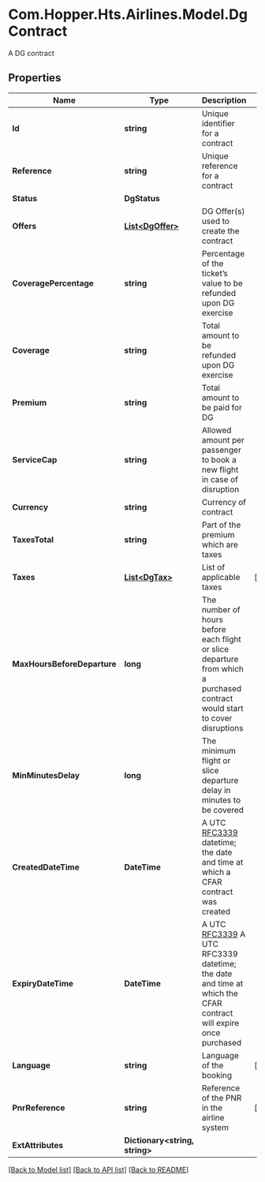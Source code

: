 # Com.Hopper.Hts.Airlines.Model.DgContract
A DG contract

## Properties

Name | Type | Description | Notes
------------ | ------------- | ------------- | -------------
**Id** | **string** | Unique identifier for a contract | 
**Reference** | **string** | Unique reference for a contract | 
**Status** | **DgStatus** |  | 
**Offers** | [**List&lt;DgOffer&gt;**](DgOffer.md) | DG Offer(s) used to create the contract | 
**CoveragePercentage** | **string** | Percentage of the ticket’s value to be refunded upon DG exercise | 
**Coverage** | **string** | Total amount to be refunded upon DG exercise | 
**Premium** | **string** | Total amount to be paid for DG | 
**ServiceCap** | **string** | Allowed amount per passenger to book a new flight in case of disruption | 
**Currency** | **string** | Currency of contract | 
**TaxesTotal** | **string** | Part of the premium which are taxes | 
**Taxes** | [**List&lt;DgTax&gt;**](DgTax.md) | List of applicable taxes | [optional] 
**MaxHoursBeforeDeparture** | **long** | The number of hours before each flight or slice departure from which a purchased contract would start to cover disruptions | 
**MinMinutesDelay** | **long** | The minimum flight or slice departure delay in minutes to be covered | 
**CreatedDateTime** | **DateTime** | A UTC [RFC3339](https://xml2rfc.tools.ietf.org/public/rfc/html/rfc3339.html#anchor14) datetime; the date and time at which a CFAR contract was created | 
**ExpiryDateTime** | **DateTime** | A UTC [RFC3339](https://xml2rfc.tools.ietf.org/public/rfc/html/rfc3339.html#anchor14) A UTC RFC3339 datetime; the date and time at which the CFAR contract will expire once purchased | 
**Language** | **string** | Language of the booking | [optional] 
**PnrReference** | **string** | Reference of the PNR in the airline system | [optional] 
**ExtAttributes** | **Dictionary&lt;string, string&gt;** |  | 

[[Back to Model list]](../README.md#documentation-for-models) [[Back to API list]](../README.md#documentation-for-api-endpoints) [[Back to README]](../README.md)

